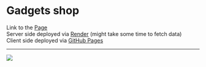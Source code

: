 # Gadgets shop

Link to the [Page](https://tiserett.github.io/product-catalog/)\
Server side deployed via [Render](https://render.com/) (might take some time to fetch data)\
Client side deployed via [GitHub Pages](https://pages.github.com)

<hr />

<img src="https://render.fineartamerica.com/images/rendered/default/greeting-card/images/artworkimages/medium/3/may-the-force-be-with-you-classic-version-dafydd-jones-transparent.png?&targetx=-47&targety=51&imagewidth=795&imageheight=394&modelwidth=700&modelheight=500&backgroundcolor=000000&orientation=0"/>
